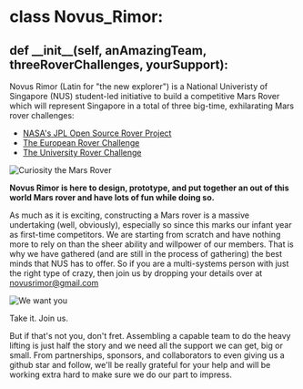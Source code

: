 # class Novus_Rimor:
## def \_\_init\_\_(self, anAmazingTeam, threeRoverChallenges, yourSupport):

Novus Rimor (Latin for "the new explorer") is a National Univeristy of Singapore (NUS) student-led initiative to build a competitive Mars Rover which will represent Singapore in a total of three big-time, exhilarating Mars rover challenges:
* [NASA's JPL Open Source Rover Project](https://github.com/nasa-jpl/open-source-rover)
* [The European Rover Challenge](http://roverchallenge.eu/)
* [The University Rover Challenge](http://urc.marssociety.org/)

![Curiosity the Mars Rover](https://mars.nasa.gov/system/news_items/main_images/8442_PIA23240-16.jpg)

**Novus Rimor is here to design, prototype, and put together an out of this world Mars rover and have lots of fun while doing so.**

As much as it is exciting, constructing a Mars rover is a massive undertaking (well, obviously), especially so since this marks our infant year as first-time competitors. We are starting from scratch and have nothing more to rely on than the sheer ability and willpower of our members. That is why we have gathered (and are still in the process of gathering) the best minds that NUS has to offer. So if you are a multi-systems person with just the right type of crazy, then join us by dropping your details over at novusrimor@gmail.com

![We want you](http://roverchallenge.eu/wp-content/uploads/2018/10/NIK_4658-768x513.jpg)

Take it. Join us.

But if that's not you, don't fret. Assembling a capable team to do the heavy lifting is just half the story and we need all the support we can get, big or small. From partnerships, sponsors, and collaborators to even giving us a github star and follow, we'll be really grateful for your help and will be working extra hard to make sure we do our part to impress.
